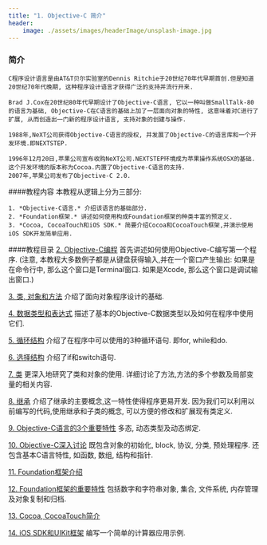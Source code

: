 ```yaml
---
title: "1. Objective-C 简介"
header:
	image: ./assets/images/headerImage/unsplash-image.jpg
---
```

### 简介
    C程序设计语言是由AT&T贝尔实验室的Dennis Ritchie于20世纪70年代早期首创.但是知道20世纪70年代晚期, 这种程序设计语言才获得广泛的支持并流行开来.
    
    Brad J.Cox在20世纪80年代早期设计了Objective-C语言, 它以一种叫做SmallTalk-80的语言为基础, Objective-C在C语言的基础上加了一层面向对象的特性, 这意味着对C进行了扩展, 从而创造出一门新的程序设计语言, 支持对象的创建与操作.
    
	1988年,NeXT公司获得Objective-C语言的授权, 并发展了Objective-C的语言库和一个开发环境.即NEXTSTEP.
	
	1996年12月20日,苹果公司宣布收购NeXT公司.NEXTSTEP环境成为苹果操作系统OSX的基础.这个开发环境的版本称为Cocoa.内置了Objective-C语言的支持.
	2007年,苹果公司发布了Objective-C 2.0.

####教程内容
	本教程从逻辑上分为三部分:
	
	1. *Objective-C语言.* 介绍该语言的基础部分.
	2. *Foundation框架.* 讲述如何使用构成Foundation框架的种类丰富的预定义.
	3. *Cocoa, CocoaTouch和iOS SDK.* 简要介绍Cocoa和CocoaTouch框架,并演示使用iOS SDK开发简单应用.

####教程目录
[2. Objective-C编程](/) 
首先讲述如何使用Objective-C编写第一个程序. (注意, 本教程大多数例子都是从键盘获得输入,并在一个窗口产生输出: 如果是在命令行中, 那么这个窗口是Terminal窗口. 如果是Xcode, 那么这个窗口是调试输出窗口.)

[3. 类, 对象和方法](/)
介绍了面向对象程序设计的基础.

[4. 数据类型和表达式](/)
描述了基本的Objective-C数据类型以及如何在程序中使用它们.

[5. 循环结构](/)
介绍了在程序中可以使用的3种循环语句. 即for, while和do.

[6. 选择结构](/)
介绍了if和switch语句.

[7. 类](/)
更深入地研究了类和对象的使用. 详细讨论了方法,方法的多个参数及局部变量的相关内容.

[8. 继承](/)
介绍了继承的主要概念,这一特性使得程序更易开发. 因为我们可以利用以前编写的代码,使用继承和子类的概念, 可以方便的修改和扩展现有类定义.

[9. Objective-C语言的3个重要特性](/)
多态, 动态类型及动态绑定.

[10. Objective-C深入讨论](/)
既包含对象的初始化, block, 协议, 分类, 预处理程序. 还包含基本C语言特性, 如函数, 数组, 结构和指针.

[11. Foundation框架介绍](/)

[12. Foundation框架的重要特性](/)
包括数字和字符串对象, 集合, 文件系统, 内存管理及对象复制和归档.

[13. Cocoa, CocoaTouch简介](/)

[14. iOS SDK和UIKit框架](/)
编写一个简单的计算器应用示例.
